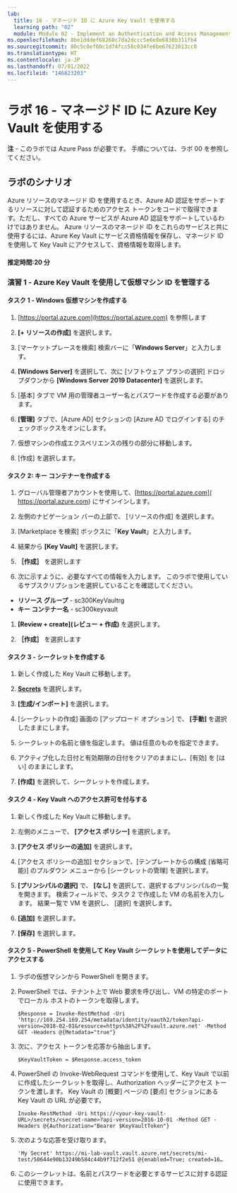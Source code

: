 ```yaml
---
lab:
  title: 16 - マネージド ID に Azure Key Vault を使用する
  learning path: "02"
  module: Module 02 - Implement an Authentication and Access Management Solution
ms.openlocfilehash: 8be1dddef68268c7da2dccc5e6e8e6830b311fb4
ms.sourcegitcommit: 80c5c0ef60c1d74fcc58c034fe6be67623013cc0
ms.translationtype: HT
ms.contentlocale: ja-JP
ms.lasthandoff: 07/01/2022
ms.locfileid: "146823203"
---
```

# <a name="lab-16---using-azure-key-vault-for-managed-identities"></a>ラボ 16 - マネージド ID に Azure Key Vault を使用する

**注** - このラボでは Azure Pass が必要です。 手順については、ラボ 00 を参照してください。

## <a name="lab-scenario"></a>ラボのシナリオ

Azure リソースのマネージド ID を使用するとき、Azure AD 認証をサポートするリソースに対して認証するためのアクセス トークンをコードで取得できます。ただし、すべての Azure サービスが Azure AD 認証をサポートしているわけではありません。 Azure リソースのマネージド ID をこれらのサービスと共に使用するには、Azure Key Vault にサービス資格情報を保存し、マネージド ID を使用して Key Vault にアクセスして、資格情報を取得します。

#### <a name="estimated-time-20-minutes"></a>推定時間:20 分

### <a name="exercise-1---use-azure-key-vault-to-manage-virtual-machine-identities"></a>演習 1 - Azure Key Vault を使用して仮想マシン ID を管理する

#### <a name="task-1---create-a-windows-virtual-machine"></a>タスク 1 - Windows 仮想マシンを作成する

1. [https://portal.azure.com](https://portal.azure.com) を参照します

1. **[+ リソースの作成]** を選択します。

1. [マーケットプレースを検索] 検索バーに「**Windows Server**」と入力します。

1. **[Windows Server]** を選択して、次に [ソフトウェア プランの選択] ドロップダウンから **[Windows Server 2019 Datacenter]** を選択します。

1. [基本] タブで VM 用の管理者ユーザー名とパスワードを作成する必要があります。

1. **[管理]** タブで、[Azure AD] セクションの [Azure AD でログインする] のチェックボックスをオンにします。

1. 仮想マシンの作成エクスペリエンスの残りの部分に移動します。 

1. [作成] を選択します。

#### <a name="task-2---create-a-key-vault"></a>タスク 2: キー コンテナーを作成する

1. グローバル管理者アカウントを使用して、[https://portal.azure.com]( https://portal.azure.com) にサインインします。

1. 左側のナビゲーション バーの上部で、 [リソースの作成] を選択します。

1. [Marketplace を検索] ボックスに「**Key Vault**」と入力します。  

1. 結果から **[Key Vault]** を選択します。

1. **［作成］** を選択します

1. 次に示すように、必要なすべての情報を入力します。 このラボで使用しているサブスクリプションを選択していることを確認してください。

 - **リソース グループ** - sc300KeyVaultrg
 - **キー コンテナー名** - sc300keyvault

1. **[Review + create](レビュー + 作成)** を選択します。

1. **［作成］** を選択します


#### <a name="task-3---create-a-secret"></a>タスク 3 - シークレットを作成する

1. 新しく作成した Key Vault に移動します。

1. **[Secrets](シークレット)** を選択します。

1. **[生成/インポート]** を選択します。

1. [シークレットの作成] 画面の [アップロード オプション] で、 **[手動]** を選択したままにします。

1. シークレットの名前と値を指定します。  値は任意のものを指定できます。 

1. アクティブ化した日付と有効期限の日付をクリアのままにし、[有効] を [はい] のままにします。 

1. **[作成]** を選択して、シークレットを作成します。

#### <a name="task-4---grant-access-to-key-vault"></a>タスク 4 - Key Vault へのアクセス許可を付与する

1. 新しく作成した Key Vault に移動します。

1. 左側のメニューで、 **[アクセス ポリシー]** を選択します。

1. **[アクセス ポリシーの追加]** を選択します。

1. [アクセス ポリシーの追加] セクションで、[テンプレートからの構成 (省略可能)] のプルダウン メニューから [シークレットの管理] を選択します。

1. **[プリンシパルの選択]** で、 **[なし]** を選択して、選択するプリンシパルの一覧を開きます。 検索フィールドで、タスク 2 で作成した VM の名前を入力します。  結果一覧で VM を選択し、 [選択] を選択します。

1. **[追加]** を選択します。

1. **[保存]** を選択します。

#### <a name="task-5---access-data-with-key-vault-secret-with-powershell"></a>タスク 5 - PowerShell を使用して Key Vault シークレットを使用してデータにアクセスする

1. ラボの仮想マシンから PowerShell を開きます。  

1. PowerShell では、テナント上で Web 要求を呼び出し、VM の特定のポートでローカル ホストのトークンを取得します。  

    ```
    $Response = Invoke-RestMethod -Uri 'http://169.254.169.254/metadata/identity/oauth2/token?api-version=2018-02-01&resource=https%3A%2F%2Fvault.azure.net' -Method GET -Headers @{Metadata="true"}
    ```

1. 次に、アクセス トークンを応答から抽出します。  

    ```
    $KeyVaultToken = $Response.access_token
    ```

1. PowerShell の Invoke-WebRequest コマンドを使用して、Key Vault で以前に作成したシークレットを取得し、Authorization ヘッダーにアクセス トークンを渡します。  Key Vault の [概要] ページの [要点] セクションにある Key Vault の URL が必要です。  

    ```
    Invoke-RestMethod -Uri https://<your-key-vault-URL>/secrets/<secret-name>?api-version=2016-10-01 -Method GET -Headers @{Authorization="Bearer $KeyVaultToken"}
    ```
1. 次のような応答を受け取ります。 
    ```
    'My Secret' https://mi-lab-vault.vault.azure.net/secrets/mi-test/50644e90b13249b584c44b9f712f2e51 @{enabled=True; created=16…
    ```
1. このシークレットは、名前とパスワードを必要とするサービスに対する認証に使用できます。
